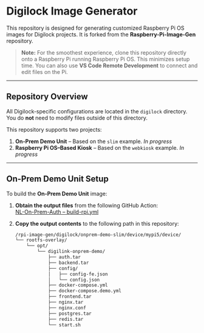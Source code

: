 # Digilock Image Generator

This repository is designed for generating customized Raspberry Pi OS images for Digilock projects. It is forked from the **Raspberry-Pi-Image-Gen** repository.

> **Note:** For the smoothest experience, clone this repository directly onto a Raspberry Pi running Raspberry Pi OS. This minimizes setup time. You can also use **VS Code Remote Development** to connect and edit files on the Pi.

---

## Repository Overview

All Digilock-specific configurations are located in the `digilock` directory.  
You do **not** need to modify files outside of this directory.

This repository supports two projects:

1. **On-Prem Demo Unit** – Based on the `slim` example. *In progress*
2. **Raspberry Pi OS–Based Kiosk** – Based on the `webkiosk` example. *In progress*

---

## On-Prem Demo Unit Setup

To build the **On-Prem Demo Unit** image:

1. **Obtain the output files** from the following GitHub Action:  
[NL-On-Prem-Auth – build-rpi.yml](https://github.com/SecurityPeopleInc/NL-On-Prem-Auth/actions/workflows/build-rpi.yml)

2. **Copy the output contents** to the following path in this repository:

   ```bash
   /rpi-image-gen/digilock/onprem-demo-slim/device/mypi5/device/
   └── rootfs-overlay/
       └── opt/
           └── digilink-onprem-demo/
               ├── auth.tar
               ├── backend.tar
               ├── config/
               │   ├── config-fe.json
               │   └── config.json
               ├── docker-compose.yml
               ├── docker-compose.demo.yml
               ├── frontend.tar
               ├── nginx.tar
               ├── nginx.conf
               ├── postgres.tar
               ├── redis.tar
               └── start.sh
